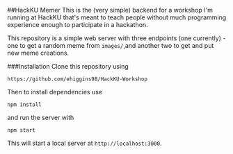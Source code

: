 ##HackKU Memer
This is the (very simple) backend for a workshop I'm running at HackKU that's meant to teach people without much programming experience enough to participate in a hackathon.

This repository is a simple web server with three endpoints (one currently) - one to get a random meme from `images/`,and another two to get and put new meme creations.

###Installation
Clone this repository using
```
https://github.com/ehiggins98/HackKU-Workshop
```
Then to install dependencies use
```
npm install
```
and run the server with
```
npm start
```
This will start a local server at `http://localhost:3000`.